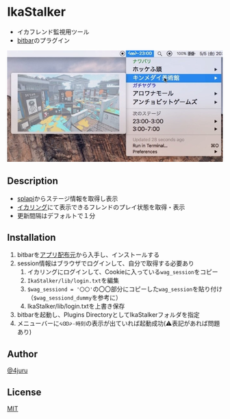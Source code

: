 # IkaStalker
* イカフレンド監視用ツール
* [bitbar](https://getbitbar.com)のプラグイン

![](lib/menu.jpg)

## Description
* [splapi](https://splapi.fetus.jp)からステージ情報を取得し表示
* [イカリング](https://splatoon.nintendo.net)にて表示できるフレンドのプレイ状態を取得・表示
* 更新間隔はデフォルトで１分

## Installation
1. bitbarを[アプリ配布元](https://github.com/matryer/bitbar/releases/latest)から入手し、インストールする
2. session情報はブラウザでログインして、自分で取得する必要あり
	1. イカリングにログインして、Cookieに入っている`wag_session`をコピー
	2. `IkaStalker/lib/login.txt`を編集
	3. `$wag_sessiond = '〇〇'`の〇〇部分にコピーした`wag_session`を貼り付け（`$wag_sessiond_dummy`を参考に）
	4. IkaStalker/lib/login.txtを上書き保存
3. bitbarを起動し、Plugins DirectoryとしてIkaStalkerフォルダを指定
4. メニューバーに`ᔦꙬᔨ-時刻`の表示が出ていれば起動成功(⚠️表記があれば問題あり)

## Author

[@4juru](https://twitter.com/4juru)

## License

[MIT](http://b4b4r07.mit-license.org)